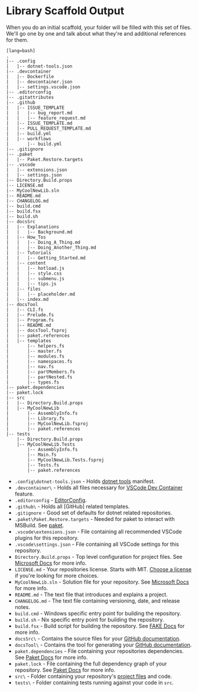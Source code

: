 # Library Scaffold Output

When you do an initial scaffold, your folder will be filled with this set of files.  We'll go one by one and talk about what they're and additional references for them.

    [lang=bash]
    .
    |-- .config
    |   |-- dotnet-tools.json
    |-- .devcontainer
    |   |-- Dockerfile
    |   |-- devcontainer.json
    |   |-- settings.vscode.json
    |-- .editorconfig
    |-- .gitattributes
    |-- .github
    |   |-- ISSUE_TEMPLATE
    |   |   |-- bug_report.md
    |   |   |-- feature_request.md
    |   |-- ISSUE_TEMPLATE.md
    |   |-- PULL_REQUEST_TEMPLATE.md
    |   |-- build.yml
    |   |-- workflows
    |       |-- build.yml
    |-- .gitignore
    |-- .paket
    |   |-- Paket.Restore.targets
    |-- .vscode
    |   |-- extensions.json
    |   |-- settings.json
    |-- Directory.Build.props
    |-- LICENSE.md
    |-- MyCoolNewLib.sln
    |-- README.md
    |-- CHANGELOG.md
    |-- build.cmd
    |-- build.fsx
    |-- build.sh
    |-- docsSrc
    |   |-- Explanations
    |   |   |-- Background.md
    |   |-- How_Tos
    |   |   |-- Doing_A_Thing.md
    |   |   |-- Doing_Another_Thing.md
    |   |-- Tutorials
    |   |   |-- Getting_Started.md
    |   |-- content
    |   |   |-- hotload.js
    |   |   |-- style.css
    |   |   |-- submenu.js
    |   |   |-- tips.js
    |   |-- files
    |   |   |-- placeholder.md
    |   |-- index.md
    |-- docsTool
    |   |-- CLI.fs
    |   |-- Prelude.fs
    |   |-- Program.fs
    |   |-- README.md
    |   |-- docsTool.fsproj
    |   |-- paket.references
    |   |-- templates
    |       |-- helpers.fs
    |       |-- master.fs
    |       |-- modules.fs
    |       |-- namespaces.fs
    |       |-- nav.fs
    |       |-- partMembers.fs
    |       |-- partNested.fs
    |       |-- types.fs
    |-- paket.dependencies
    |-- paket.lock
    |-- src
    |   |-- Directory.Build.props
    |   |-- MyCoolNewLib
    |       |-- AssemblyInfo.fs
    |       |-- Library.fs
    |       |-- MyCoolNewLib.fsproj
    |       |-- paket.references
    |-- tests
        |-- Directory.Build.props
        |-- MyCoolNewLib.Tests
            |-- AssemblyInfo.fs
            |-- Main.fs
            |-- MyCoolNewLib.Tests.fsproj
            |-- Tests.fs
            |-- paket.references

- `.config\dotnet-tools.json` - Holds [dotnet tools](https://docs.microsoft.com/en-us/dotnet/core/tools/dotnet-tool-install) manifest.
- `.devcontainer\` - Holds all files necessary for [VSCode Dev Container](https://code.visualstudio.com/docs/remote/containers) feature.
- `.editorconfig` - [EditorConfig](https://editorconfig.org/).
- `.github\` - Holds all [GitHub] related templates.
- `.gitignore` - Good set of defaults for dotnet related repositories.
- `.paket\Paket.Restore.targets` - Needed for paket to interact with MSBuild. See [paket](https://fsprojects.github.io/Paket/).
- `.vscode\extensions.json` - File containing all recommended VSCode plugins for this repository.
- `.vscode\settings.json` - File containing all VSCode settings for this repository.
- `Directory.Build.props` - Top level configuration for project files. See [Microsoft Docs](https://docs.microsoft.com/en-us/visualstudio/msbuild/customize-your-build?view=vs-2019#directorybuildprops-and-directorybuildtargets) for more info.
- `LICENSE.md` - Your repositories license. Starts with MIT. [Choose a license](https://choosealicense.com/) if you're looking for more choices.
- `MyCoolNewLib.sln` - Solution file for your repository. See [Microsoft Docs](https://docs.microsoft.com/en-us/visualstudio/extensibility/internals/solution-dot-sln-file?view=vs-2019) for more info.
- `README.md` - The text file that introduces and explains a project.
- `CHANGELOG.md` - The text file containing versioning, date, and release notes.
- `build.cmd` - Windows specific entry point for building the repository.
- `build.sh` - Nix specific entry point for building the repository.
- `build.fsx` - Build script for building the repository. See [FAKE Docs](https://fake.build/) for more info.
- `docsSrc\` - Contains the source files for your [GitHub documentation](https://help.github.com/en/github/working-with-github-pages/configuring-a-publishing-source-for-your-github-pages-site).
- `docsTool\` - Contains the tool for generating your [GitHub documentation](https://help.github.com/en/github/working-with-github-pages/configuring-a-publishing-source-for-your-github-pages-site).
- `paket.dependencies` - File containing your repositories dependencies.  See [Paket Docs](https://fsprojects.github.io/Paket/dependencies-file.html) for more info.
- `paket.lock` - File containing the full dependency graph of your repository.  See [Paket Docs](https://fsprojects.github.io/Paket/lock-file.html) for more info.
- `src\` - Folder containing your repository's [project files](https://docs.microsoft.com/en-us/aspnet/web-forms/overview/deployment/web-deployment-in-the-enterprise/understanding-the-project-file) and code.
- `tests\` - Folder containing tests running against your code in `src`.
